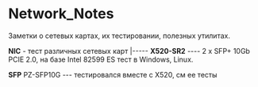 ﻿# Network_Notes
Заметки о сетевых картах, их тестировании, полезных утилитах.

**NIC** - тест различных сетевых карт
      |----- **X520-SR2** ---- 2 x SFP+ 10Gb PCIE 2.0, на базе Intel 82599 ES
                                               тест в Windows, Linux.

**SFP**
PZ-SFP10G --- тестировался вместе с X520, см ее тесты
